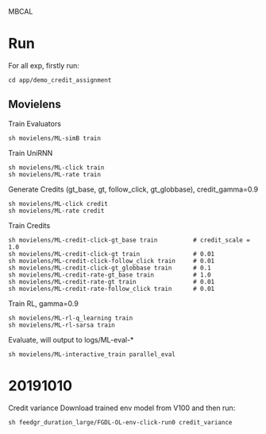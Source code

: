 MBCAL

# Run
For all exp, firstly run:

	cd app/demo_credit_assignment	
## Movielens
Train Evaluators

	sh movielens/ML-simB train 
Train UniRNN

	sh movielens/ML-click train
	sh movielens/ML-rate train
Generate Credits (gt_base, gt, follow_click, gt_globbase), credit_gamma=0.9

	sh movielens/ML-click credit
	sh movielens/ML-rate credit
Train Credits

	sh movielens/ML-credit-click-gt_base train 			# credit_scale = 1.0
	sh movielens/ML-credit-click-gt train 				# 0.01
	sh movielens/ML-credit-click-follow_click train 	# 0.01
	sh movielens/ML-credit-click-gt_globbase train 		# 0.1
	sh movielens/ML-credit-rate-gt_base train 			# 1.0
	sh movielens/ML-credit-rate-gt train 				# 0.01
	sh movielens/ML-credit-rate-follow_click train  	# 0.01
Train RL, gamma=0.9

	sh movielens/ML-rl-q_learning train
	sh movielens/ML-rl-sarsa train
Evaluate, will output to logs/ML-eval-*

	sh movielens/ML-interactive_train parallel_eval


# 20191010

Credit variance
Download trained env model from V100 and then run:

	sh feedgr_duration_large/FGDL-OL-env-click-run0 credit_variance
